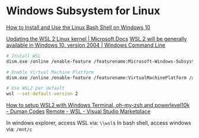# Windows Subsystem for Linux

[How to Install and Use the Linux Bash Shell on Windows 10](https://www.howtogeek.com/249966/how-to-install-and-use-the-linux-bash-shell-on-windows-10/)

[Updating the WSL 2 Linux kernel | Microsoft Docs](https://docs.microsoft.com/en-us/windows/wsl/wsl2-kernel)
[WSL 2 will be generally available in Windows 10, version 2004 | Windows Command Line](https://devblogs.microsoft.com/commandline/wsl2-will-be-generally-available-in-windows-10-version-2004/)


```bash
# Install WSL
dism.exe /online /enable-feature /featurename:Microsoft-Windows-Subsystem-Linux /all /norestart

# Enable Virtual Machine Platform
dism.exe /online /enable-feature /featurename:VirtualMachinePlatform /all /norestart

# Use WSL2 per default
wsl --set-default-version 2
```

[How to setup WSL2 with Windows Terminal, oh-my-zsh and powerlevel10k - Duman Codes](https://yduman.github.io/blog/wsl2-setup/)
[Remote - WSL - Visual Studio Marketplace](https://marketplace.visualstudio.com/items?itemName=ms-vscode-remote.remote-wsl)


In windows explorer, access WSL via: `\\wsl$`
In bash shell, access windows via: `/mnt/c`

